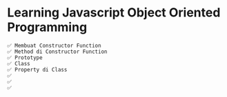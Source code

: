 # Learning Javascript Object Oriented Programming

    ✅ Membuat Constructor Function
    ✅ Method di Constructor Function
    ✅ Prototype
    ✅ Class
    ✅ Property di Class
    ✅
    ✅
    ✅
